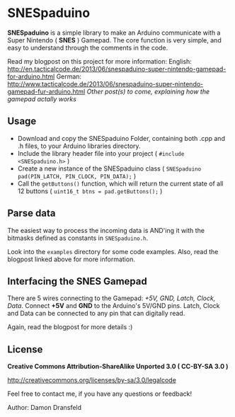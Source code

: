# SNESpaduino

**SNESpaduino** is a simple library to make an Arduino communicate with a Super Nintendo ( **SNES** ) Gamepad.
The core function is very simple, and easy to understand through the comments in the code.

Read my blogpost on this project for more information:
English: http://en.tacticalcode.de/2013/06/snespaduino-super-nintendo-gamepad-for-arduino.html
German: http://www.tacticalcode.de/2013/06/snespaduino-super-nintendo-gamepad-fur-arduino.html
*Other post(s) to come, explaining how the gamepad actally works*

## Usage

* Download and copy the SNESpaduino Folder, containing both .cpp and .h files, to your Arduino libraries directory.
* Include the library header file into your project ( `#include <SNESpaduino.h>` )
* Create a new instance of the SNESpaduino class ( `SNESpaduino pad(PIN_LATCH, PIN_CLOCK, PIN_DATA);` )
* Call the `getButtons()` function, which will return the current state of all 12 buttons ( `uint16_t btns = pad.getButtons();` )

## Parse data

The easiest way to process the incoming data is AND'ing it with the bitmasks defined as constants in `SNESpaduino.h`.

Look into the `examples` directory for some code examples. Also, read the blogpost linked above for more information.

## Interfacing the SNES Gamepad

There are 5 wires connecting to the Gamepad: *+5V, GND, Latch, Clock, Data*.
Connect **+5V** and **GND** to the Arduino's 5V/GND pins.
Latch, Clock and Data can be connected to any pin that can digitally read.

Again, read the blogpost for more details :)

## License

**Creative Commons Attribution-ShareAlike Unported 3.0 ( CC-BY-SA 3.0 )**

http://creativecommons.org/licenses/by-sa/3.0/legalcode

Feel free to contact me, if you have any questions or feedback!

Author: Damon Dransfeld
